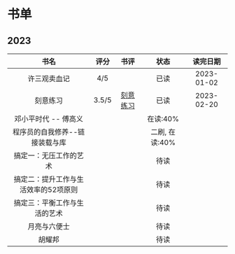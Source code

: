# 书单


## 2023

|书名|评分|书评|状态|读完日期|
|:---:|:---:|:---:|:---:|:---:|
|许三观卖血记|4/5||已读|2023-01-02|
|刻意练习|3.5/5|[刻意练习](/202302/deliberate-practice/)|已读|2023-02-20|
|邓小平时代 -- 傅高义|||在读:40%||
|程序员的自我修养--链接装载与库|||二刷, 在读:40%||
|搞定一：无压工作的艺术|||待读||
|搞定二：提升工作与生活效率的52项原则|||待读||
|搞定三：平衡工作与生活的艺术|||待读||
|月亮与六便士|||待读||
|胡耀邦|||待读||
